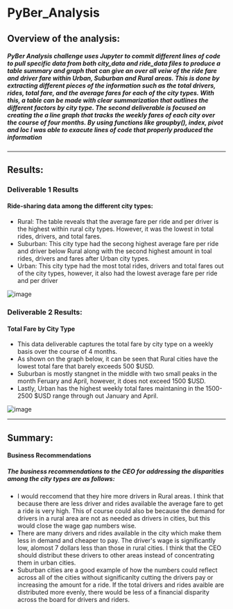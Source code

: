 # PyBer_Analysis

## Overview of the analysis:

##### PyBer Analysis challenge uses Jupyter to commit different lines of code to pull specific data from  both city_data and ride_data files to produce a table summary and graph that can give an over all veiw of the ride fare and driver fare within Urban, Suburban and Rural areas. This is done by extracting different pieces of the information such as the total drivers, rides, total fare, and the average fares for each of the city types. With this, a table can be made with clear summarization that outlines the different factors by city type. The second deliverable is focused on creating the a line graph that tracks the weekly fares of each city over the course of four months. By using functions like groupby(), index, pivot and loc I was able to exacute lines of code that properly produced the information 
---
## Results:
### Deliverable 1 Results
#### Ride-sharing data among the different city types:

* Rural: The table reveals that the average fare per ride and per driver is the highest within rural city types. However, it was the lowest in total rides, drivers, and total fares. 
* Suburban: This city type had the secong highest average fare per ride and driver below Rural along with the second highest amount in toal rides, drivers and fares after Urban city types.
* Urban: This city type had the most total rides, drivers and total fares out of the city types, however, it also had the lowest average fare per ride and per driver

![image](https://user-images.githubusercontent.com/105329532/182691061-b76d8542-2589-419d-b985-726a5948418c.png)

### Deliverable 2 Results:
#### Total Fare by City Type

* This data deliverable captures the total fare by city type on a weekly basis over the course of 4 months.
*  As shown on the graph below, it can be seen that Rural cities have the lowest total fare that barely exceeds 500 $USD. 
*  Suburban is mostly stangnet in the middle with two small peaks in the month Feruary and April, however, it does not exceed 1500 $USD. 
*  Lastly, Urban has the highest weekly total fares maintaning in the  1500- 2500 $USD range through out January and April.

![image](https://user-images.githubusercontent.com/105329532/182695566-00f472c7-8ae6-4a9b-afa9-7c8d321b3114.png)

---
## Summary:
#### Business Recommendations 
##### The business recommendations to the CEO for addressing the disparities among the city types are as follows:

* I would reccomend that they hire more drivers in Rural areas. I think that because there are less driver and rides available the average fare to get a ride is very high. This of course could also be because the demand for drivers in a rural area are not as needed as drivers in cities, but this would close the wage gap numbers wise. 
* There are many drivers and rides available in the city which make them less in demand and cheaper to pay. The driver's wage is significantly low, alomost 7 dollars less than those in rural cities. I think that the CEO should distribut these drivers to other areas instead of concentrating them in urban cities. 
* Suburban cities are a good example of how the numbers could reflect across all of the cities without significanlty cutting the drivers pay or increasing the amount for a ride. If the total drivers and rides avaible are distributed more evenly, there would be less of a financial disparity across the board for drivers and riders.



